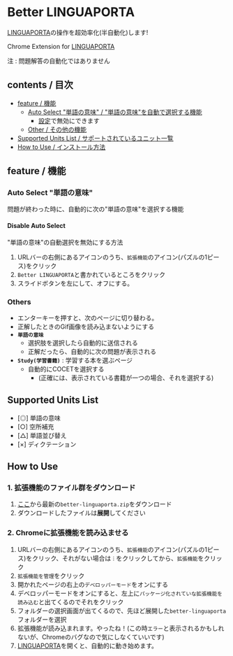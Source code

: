 # Better LINGUAPORTA
[LINGUAPORTA](https://w5.linguaporta.jp/user/seibido/index.php)の操作を超効率化(半自動化)します!

Chrome Extension for [LINGUAPORTA](https://w5.linguaporta.jp/user/seibido/index.php)

注 : 問題解答の自動化ではありません

## contents / 目次
- [feature / 機能](#feature--機能)
    - [Auto Select "単語の意味" / "単語の意味"を自動で選択する機能](#auto-select-単語の意味)
        - [設定](#disable-auto-select)で無効にできます
    - [Other / その他の機能](#others)
- [Supported Units List / サポートされているユニット一覧](#supported-units-list)
- [How to Use / インストール方法](#how-to-use)

## feature / 機能
### Auto Select "単語の意味"
問題が終わった時に、自動的に次の"単語の意味"を選択する機能

#### Disable Auto Select
"単語の意味"の自動選択を無効にする方法
1. URLバーの右側にあるアイコンのうち、`拡張機能`のアイコン(パズルの1ピース)をクリック
1. `Better LINGUAPORTA`と書かれているところをクリック
1. スライドボタンを左にして、オフにする。

### Others
- エンターキーを押すと、次のページに切り替わる。
- 正解したときのGif画像を読み込まないようにする
- **`単語の意味`**
    - 選択肢を選択したら自動的に送信される
    - 正解だったら、自動的に次の問題が表示される
- **`Study(学習書籍)`** : 学習する本を選ぶページ
    - 自動的にCOCETを選択する
        - (正確には、表示されている書籍が一つの場合、それを選択する)

## Supported Units List
- [◎] 単語の意味
- [○] 空所補充
- [△] 単語並び替え
- [×] ディクテーション

## How to Use
### 1. 拡張機能のファイル群をダウンロード
1. [ここ](https://github.com/cykps/better-linguaporta/releases)から最新の`better-linguaporta.zip`をダウンロード
2. ダウンロードしたファイルは**展開**してください

### 2. Chromeに拡張機能を読み込ませる
1. URLバーの右側にあるアイコンのうち、`拡張機能`のアイコン(パズルの1ピース)をクリック、それがない場合は`︙`をクリックしてから、`拡張機能`をクリック
1. `拡張機能を管理`をクリック
1. 開かれたページの右上の`デベロッパーモード`をオンにする
1. デベロッパーモードをオンにすると、左上に`パッケージ化されていな拡張機能を読み込む`と出てくるのでそれをクリック
1. フォルダーの選択画面が出てくるので、先ほど展開した`better-linguaporta`フォルダーを選択
1. 拡張機能が読み込まれます。やったね！(この時`エラー`と表示されるかもしれないが、Chromeのバグなので気にしなくていいです)
1. [LINGUAPORTA](https://w5.linguaporta.jp/user/seibido/index.php)を開くと、自動的に動き始めます。